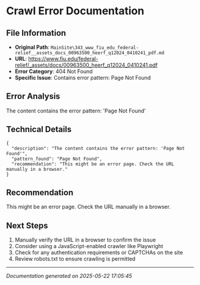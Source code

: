 # Crawl Error Documentation

## File Information
- **Original Path**: `MainSite\343_www_fiu_edu_federal-relief__assets_docs_00963500_heerf_q12024_0410241_pdf.md`
- **URL**: https://www.fiu.edu/federal-relief/_assets/docs/00963500_heerf_q12024_0410241.pdf
- **Error Category**: 404 Not Found
- **Specific Issue**: Contains error pattern: Page Not Found

## Error Analysis
The content contains the error pattern: 'Page Not Found'

## Technical Details
```
{
  "description": "The content contains the error pattern: 'Page Not Found'",
  "pattern_found": "Page Not Found",
  "recommendation": "This might be an error page. Check the URL manually in a browser."
}
```

## Recommendation
This might be an error page. Check the URL manually in a browser.

## Next Steps
1. Manually verify the URL in a browser to confirm the issue
2. Consider using a JavaScript-enabled crawler like Playwright
3. Check for any authentication requirements or CAPTCHAs on the site
4. Review robots.txt to ensure crawling is permitted

---
*Documentation generated on 2025-05-22 17:05:45*
